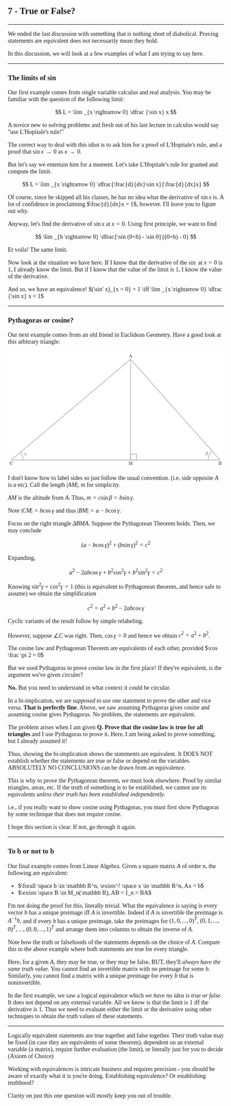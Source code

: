 <span style='font-family: Calibri serif;'>

## 7 - True or False?

</span>

---

<span style='font-family: Bahnschrift;'>

We ended the last discussion with something that is nothing short of diabolical. Proving statements are equivalent does not necessarily mean they hold.

In this discussion, we will look at a few examples of what I am trying to say here.

---

<span style='font-family: Calibri serif;'>

### The limits of sin

</span>

Our first example comes from single variable calculus and real analysis. You may be familiar with the question of the following limit:

$$
L = \lim _{x \rightarrow 0} \dfrac {\sin x} x
$$

A novice new to solving problems and fresh out of his last lecture in calculus would say "use L'Hopitale's rule!"

The correct way to deal with this idiot is to ask him for a proof of L'Hopitale's rule, and a proof that $\sin x \rightarrow 0$ as $x \rightarrow 0$.

But let's say we entertain him for a moment. Let's take L'Hopitale's rule for granted and compute the limit.

$$
L = \lim _{x \rightarrow 0} \dfrac{\frac{d}{dx}\sin x}{\frac{d}{dx}x}
$$

Of course, since he skipped all his classes, he has no idea what the derivative of $\sin x$ is. A lot of confidence in proclaiming $\frac{d}{dx}x = 1$, however. I'll leave you to figure out why.

Anyway, let's find the derivative of $\sin x$ at $x = 0$. Using first principle, we want to find

$$
\lim _{h \rightarrow 0} \dfrac{\sin (0+h) - \sin 0}{(0+h) - 0}
$$

Et voila! The same limit. 

Now look at the situation we have here. If I know that the derivative of the $\sin$ at $x = 0$ is $1$, I already know the limit. But if I know that the value of the limit is $1$, I know the value of the derivative.

And so, we have an equivalence! $(\sin' x)_{x = 0} = 1 \iff \lim _{x \rightarrow 0} \dfrac {\sin x} x = 1$

---

<span style='font-family: Calibri serif;'>

### Pythagoras or cosine?

</span>

Our next example comes from an old friend in Euclidean Geometry. Have a good look at this arbitrary triangle:

![](/files/N7_1.png)

I don't know how to label sides so just follow the usual convention. (i.e, side opposite $A$ is $a$ etc). Call the length $|AM|$, $m$ for simplicity.

$AM$ is the altitude from $A$. Thus, $m = c\sin\beta = b\sin\gamma$.

Note $|CM| = b\cos\gamma$ and thus $|BM| = a - b\cos\gamma$.

Focus on the right triangle $\Delta BMA$. Suppose the Pythagorean Theorem holds. Then, we may conclude

$$
(a - b\cos\gamma)^2 + (b\sin\gamma)^2 = c^2
$$

Expanding,

$$
a^2 -2ab\cos\gamma + b^2\cos^2\gamma +b^2\sin^2\gamma = c^2
$$

Knowing $\sin^2\gamma + \cos^2\gamma = 1$ (this is equivalent to Pythagorean theorem, and hence safe to assume) we obtain the simplification

$$
c^2 = a^2 + b^2 - 2ab\cos\gamma
$$

Cyclic variants of the result follow by simple relabeling.

However, suppose $\angle C$ was right. Then, $\cos\gamma = 0$ and hence we obtain $c^2 = a^2 + b^2$.

The cosine law and Pythagorean Theorem are equivalents of each other, provided $\cos \frac \pi 2 = 0$

But we used Pythagoras to prove cosine law in the first place! If they're equivalent, is the argument we've given circuler?

**No.** But you need to understand in what context it could be circular.

In a bi-implication, we are *supposed to* use one statement to prove the other and vice versa. **That is perfectly fine**. Above, we saw assuming Pythagoras gives cosine and assuming cosine gives Pythagoras. No problem, the statements are equivalent.

The problem arises when I am given **Q. Prove that the cosine law is true for all triangles** and I use Pythagoras to prove it. Here, I am being asked to prove something, but I already assumed it!

Thus, showing the bi-implication shows the statements are equivalent. It DOES NOT establish whether the statements are true or false or depend on the variables. ABSOLUTELY NO CONCLUSIONS can be drawn from an equivalence.

This is why to prove the Pythagorean theorem, we must look elsewhere. Proof by similar triangles, areas, etc. If the truth of something is to be established, we cannot use its equivalents *unless their truth has been established independently*.

i.e., if you really want to show cosine using Pythagoras, you must first show Pythagoras by some technique that does not require cosine.

I hope this section is clear. If not, go through it again.

---

<span style='font-family: Calibri serif;'>

### To b or not to b

</span>

Our final example comes from Linear Algebra. Given a square matrix $A$ of order $n$, the following are equivalent:

- $\forall \space b \in \mathbb R^n, \exists^! \space x \in \mathbb R^n, Ax = b$
- $\exists \space B \in M_n(\mathbb R), AB = I_n = BA$

I'm not doing the proof for this, literally trivial. What the equivalence is saying is every vector $b$ has a unique preimage iff $A$ is invertible. Indeed if $A$ is invertible the preimage is $A^{-1}b$, and if every $b$ has a unique preimage, take the preimages for $(1, 0, ..., 0)^T$, $(0, 1, ..., 0)^T$, $...$, $(0, 0, ..., 1)^T$ and arrange them into columns to obtain the inverse of $A$.

Note how the truth or falsehoods of the statements depends on the choice of $A$. Compare this to the above example where both statements are true for every triangle.

Here, for a given $A$, they may be true, or they may be false, BUT, they'll *always have the same truth value.* You cannot find an invertible matrix with no preimage for some $b$. Similarly, you cannot find a matrix with a unique preimage for every $b$ that is noninvertible.

In the first example, we saw a logical equivalence which *we have no idea is true or false*. It does not depend on any external variable. All we know is that the limit is 1 iff the derivative is 1. Thus we need to evaluate either the limit or the derivative using other techniques to obtain the truth values of these statements.

---

Logically equivalent statements are true together and false together. Their truth value may be fixed (in case they are equivalents of some theorem), dependent on an external variable (a matrix), require further evaluation (the limit), or literally just for you to decide (Axiom of Choice)

Working with equivalences is intricate business and requires precision - you should be aware of exactly what it is you're doing. Establishing equivalence? Or establishing truthhood?

Clarity on just this one question will mostly keep you out of trouble.
</span>